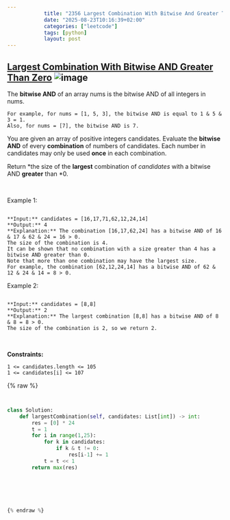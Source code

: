 ```yaml
---
            title: "2356 Largest Combination With Bitwise And Greater Than Zero"
            date: "2025-08-23T10:16:39+02:00"
            categories: ["leetcode"]
            tags: [python]
            layout: post
---
```

            
## [Largest Combination With Bitwise AND Greater Than Zero](https://leetcode.com/problems/largest-combination-with-bitwise-and-greater-than-zero) ![image](https://img.shields.io/badge/Difficulty-Medium-orange)

The **bitwise AND** of an array nums is the bitwise AND of all integers in nums.

	For example, for nums = [1, 5, 3], the bitwise AND is equal to 1 & 5 & 3 = 1.
	Also, for nums = [7], the bitwise AND is 7.

You are given an array of positive integers candidates. Evaluate the **bitwise AND** of every **combination** of numbers of candidates. Each number in candidates may only be used **once** in each combination.

Return *the size of the **largest** combination of *candidates* with a bitwise AND **greater** than *0.

 

Example 1:

```

**Input:** candidates = [16,17,71,62,12,24,14]
**Output:** 4
**Explanation:** The combination [16,17,62,24] has a bitwise AND of 16 & 17 & 62 & 24 = 16 > 0.
The size of the combination is 4.
It can be shown that no combination with a size greater than 4 has a bitwise AND greater than 0.
Note that more than one combination may have the largest size.
For example, the combination [62,12,24,14] has a bitwise AND of 62 & 12 & 24 & 14 = 8 > 0.

```

Example 2:

```

**Input:** candidates = [8,8]
**Output:** 2
**Explanation:** The largest combination [8,8] has a bitwise AND of 8 & 8 = 8 > 0.
The size of the combination is 2, so we return 2.

```

 

**Constraints:**

	1 <= candidates.length <= 105
	1 <= candidates[i] <= 107

{% raw %}


```python


class Solution:
    def largestCombination(self, candidates: List[int]) -> int:
        res = [0] * 24
        t = 1
        for i in range(1,25):
            for k in candidates:
                if k & t != 0:
                    res[i-1] += 1
            t = t << 1
        return max(res)
        


        


{% endraw %}
```
